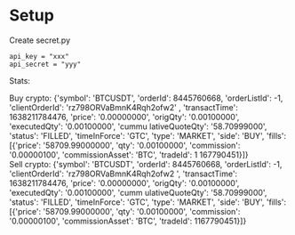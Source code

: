 # Setup

Create secret.py

```
api_key = "xxx"
api_secret = "yyy"
```



Stats:



Buy crypto: 
{'symbol': 'BTCUSDT', 'orderId': 8445760668, 'orderListId': -1, 'clientOrderId': 'rz798ORVaBmnK4Rqh2ofw2'
, 'transactTime': 1638211784476, 'price': '0.00000000', 'origQty': '0.00100000', 'executedQty': '0.00100000', 'cummu
lativeQuoteQty': '58.70999000', 'status': 'FILLED', 'timeInForce': 'GTC', 'type': 'MARKET', 'side': 'BUY', 'fills': 
[{'price': '58709.99000000', 'qty': '0.00100000', 'commission': '0.00000100', 'commissionAsset': 'BTC', 'tradeId': 1
167790451}]}                                                                                                        
Sell crypto: 
{'symbol': 'BTCUSDT', 'orderId': 8445760668, 'orderListId': -1, 'clientOrderId': 'rz798ORVaBmnK4Rqh2ofw2
', 'transactTime': 1638211784476, 'price': '0.00000000', 'origQty': '0.00100000', 'executedQty': '0.00100000', 'cumm
ulativeQuoteQty': '58.70999000', 'status': 'FILLED', 'timeInForce': 'GTC', 'type': 'MARKET', 'side': 'BUY', 'fills':
 [{'price': '58709.99000000', 'qty': '0.00100000', 'commission': '0.00000100', 'commissionAsset': 'BTC', 'tradeId': 
1167790451}]}                                                                                   
